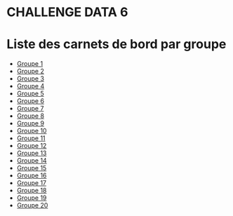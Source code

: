# CHALLENGE DATA 6
# Liste des carnets de bord par groupe


- [Groupe 1](https://dorian-harbor-d87.notion.site/Carnet-de-Bord-Challenge-Data-e183b7ec12664323ad9d1a219f9caed4?pvs=4)
- [Groupe 2](https://puzzling-smoke-ec7.notion.site/Carnet-de-bord-bcaba23d3f2c44f3b54ed1dcbe0fbbf6?pvs=4)
- [Groupe 3](https://liberating-partner-269.notion.site/Carnet-de-bord-c0a5a472c6ce4d538c88c2d6c6d21824)
- [Groupe 4](https://www.notion.so/Carnet-de-bord-16381e64594a431c82a3a12d2062a7eb?pvs=4)
- [Groupe 5](https://cloud-havarti-ccc.notion.site/INTRODUCTION-8cfe117958444072a3f3c5cb914286a6)
- [Groupe 6](https://childlike-cup-268.notion.site/Carnet-de-Bord-effdbad46e474fee8149ddf8c63df403?pvs=4)
- [Groupe 7](https://paint-wall-be6.notion.site/CARNET-DE-BORD-CHALLENGE-DATA-GROUPE-7-ffee490109894760aa94ab93088d769a?pvs=4)
- [Groupe 8](https://unmarred-column-076.notion.site/Carnet-de-Bord-11a8fca2ccda4ff39009cc30e571d77b)
- [Groupe 9]()
- [Groupe 10]()
- [Groupe 11](https://airy-reward-cf5.notion.site/Journal-d-une-quipe-saint-germanoise-57c9fe65a98c4bbd916ae5a4cb0d758b?pvs=4)
- [Groupe 12](https://topaz-secretary-849.notion.site/Carnet-de-bord-706547927fe248c5b65733648820d786)
- [Groupe 13]()
- [Groupe 14]()
- [Groupe 15]()
- [Groupe 16]()
- [Groupe 17](https://large-dungeon-6f7.notion.site/Accueil-de-l-espace-d-quipe-1d8e344278c74534b51630a007b5acc7)
- [Groupe 18](https://grizzled-hovercraft-283.notion.site/Carnet-de-bord-40a461a2d21945c1985ea0756c983233?pvs=4)
- [Groupe 19]()
- [Groupe 20](https://cypress-ladybug-3e8.notion.site/CHALLENGE-DATA-Groupe-20-0e90f232be4a4785b34ecbca1226093e)
 
